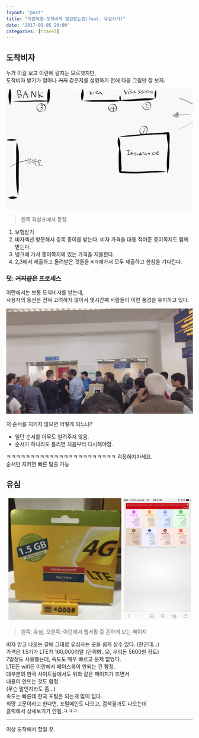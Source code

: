 ```yaml
---
layout: "post"
title: "이란여행-도착비자 발급받는법(feat. 유심사기)"
date: "2017-05-05 20:00"
categories: [travel]
---
```


## 도착비자

누가 이걸 보고 이란에 갈지는 모르겟지만,  
도착비자 받기가 얼마나 ~~거지~~ 같은지를 설명하기 전에 다음 그림만 잘 보자.  

![img_visa](https://github.com/dalzony/images/blob/master/travel/050501.jpg?raw=true)
> 왼쪽 화살표에서 등장.

1. 보험받기
2. 비자섹션 방문해서 등록 종이를 받는다. 비자 가격을 대충 적어준 종이쪽지도 함께 받는다.
3. 뱅크에 가서 종이쪽지에 있는 가격을 지불한다.
4. 2,3에서 제출하고 돌려받은 것들을 `비자`에가서 모두 제출하고 한참을 기다린다.

### 덧: ~~거지같은~~ 프로세스

이란에서는 보통 도착비자를 받는데,  
사용자의 동선은 전혀 고려하지 않아서 몇시간째 사람들이 이런 풍경을 유지하고 있다.

![img_visa](https://github.com/dalzony/images/blob/master/travel/050503.jpg?raw=true)

저 순서를 지키지 않으면 어떻게 되느냐?  
- 일단 순서를 아무도 알려주지 않음.
- 순서가 하나라도 틀리면 처음부터 다시해야함.

ㅋㅋㅋㅋㅋㅋㅋㅋㅋㅋㅋㅋㅋㅋㅋㅋㅋㅋㅋㅋㅋㅋㅋ
걱정하지마세요.  
순서만 지키면 빠른 탈출 가능  

## 유심

![img_usim](https://github.com/dalzony/images/blob/master/travel/050504_3.jpg?raw=true)
> 왼쪽: 유심, 오른쪽: 이란에서 웹서핑 중 흔하게 보는 페이지

비자 받고 나오는 길에 그대로 유심사는 곳을 쉽게 살수 있다. (한군데...)  
가격은 1.5기가 LTE가 160,000리알 (단위봐..😜, 우리돈 5600원 정도)  
7일정도 사용했는데, 속도도 매우 빠르고 문제 없었다.  
LTE든 wifi든 이란에서 페이스북이 안되는 건 함정.  
대부분의 한국 사이트들에서도 위와 같은 페이지가 뜨면서  
내용이 안뜨는 것도 함정.  
(무슨 말인지라도 좀...)  
속도는 빠른데 한국 포털은 되는게 많이 없다.  
희망 고문이라고 한다면, 포털메인도 나오고, 검색결과도 나오는데  
클릭해서 상세보기가 안됨.ㅋㅋㅋ   

-------

이상 도착해서 할일 끗.
